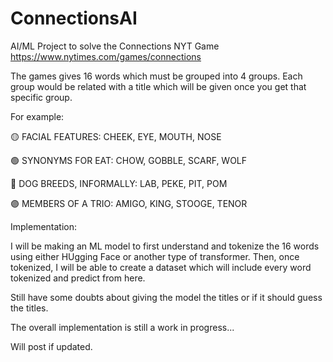 # ConnectionsAI
AI/ML Project to solve the Connections NYT Game
https://www.nytimes.com/games/connections

The games gives 16 words which must be grouped into 4 groups.
Each group would be related with a title which will be given once you get
that specific group.

For example:

🟡 FACIAL FEATURES: CHEEK, EYE, MOUTH, NOSE

🟢 SYNONYMS FOR EAT: CHOW, GOBBLE, SCARF, WOLF

🔵 DOG BREEDS, INFORMALLY: LAB, PEKE, PIT, POM

🟣 MEMBERS OF A TRIO: AMIGO, KING, STOOGE, TENOR

Implementation:

I will be making an ML model to first understand and tokenize the 16 words using either HUgging Face or another type of transformer.
Then, once tokenized, I will be able to create a dataset which will include every word tokenized and predict from here.

Still have some doubts about giving the model the titles or if it should guess the titles.

The overall implementation is still a work in progress...

Will post if updated.
